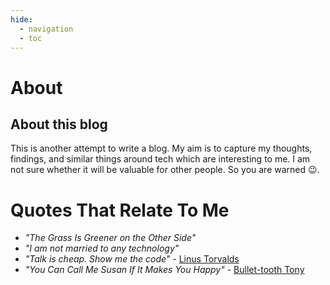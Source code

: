 ```yaml
---
hide:
  - navigation
  - toc
---
```


# About

## About this blog

This is another attempt to write a blog. My aim is to capture my thoughts, findings, and similar things around tech which are interesting to me. I am not sure whether it will be valuable for other people. So you are warned 😉.

# Quotes That Relate To Me

- *"The Grass Is Greener on the Other Side"*
- *"I am not married to any technology"*
- *"Talk is cheap. Show me the code"* - [Linus Torvalds](https://en.wikiquote.org/wiki/Linus_Torvalds#2000%E2%80%9304)
- *"You Can Call Me Susan If It Makes You Happy"* - [Bullet-tooth Tony](https://www.youtube.com/watch?v=wI7RIRQvEXs&ab_channel=Mindzinsuk)

